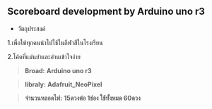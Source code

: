 ## Scoreboard development by Arduino uno r3

- วัตถุประสงค์

1.เพื่อให้ทุกคนนำไปใช้ในกีฬาสีในโรงเรียน
  
2.โค้ดที่แม่นยำและอ่านเข้าใจง่าย

> **Broad:** **Arduino uno r3**

> **libraly:** **Adafruit_NeoPixel**

> **จำนวนหลอดไฟ:** **15ดวงต่อ 1ช่อง ใช้ทั้งหมด 60ดวง**
